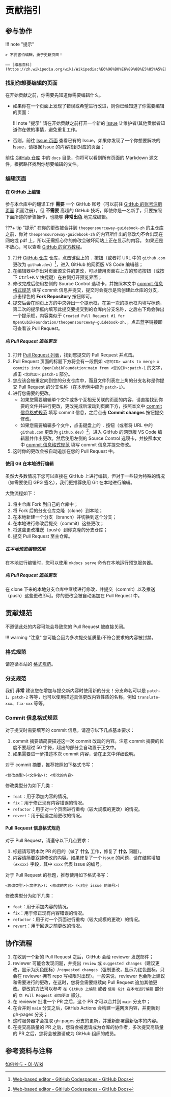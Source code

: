 # 贡献指引

## 参与协作

!!! note "提示"

    > 不要害怕编辑，勇于更新页面！
    
    —— [维基百科](https://zh.wikipedia.org/wiki/Wikipedia:%E6%96%B0%E6%89%8B%E5%85%A5%E9%96%80/%E7%B7%A8%E8%BC%AF)

### 找到你想要编辑的页面

在开始贡献之前，你需要先知道你需要编辑什么。

- 如果你在一个页面上发现了错误或希望进行改进，则你已经知道了你需要编辑的页面：

    !!! note "提示"
        请在开始贡献之前打开一个新的 [Issue](https://github.com/OpenCubikFoundation/theopensourceway-guidebook-zh/issues/new) 让维护者/其他贡献者知道你在做的事情，避免重复工作。

- 否则，前往 [Issue 页面](https://github.com/OpenCubikFoundation/theopensourceway-guidebook-zh/issues) 查看已有的 Issue，如果你发现了一个你想要解决的 Issue，请根据 Issue 的内容找到对应的页面；

前往 [GitHub 仓库](https://github.com/OpenCubikFoundation/theopensourceway-guidebook-zh) 中的 `docs` 目录，你将可以看到所有页面的 Markdown 源文件，根据路径找到你想要编辑的文件。

### 编辑页面

#### 在 GitHub 上编辑

参与本仓库中的翻译工作 **需要** 一个 GitHub 账号（可以前往 [GitHub 的账号注册页面](https://github.com/signup) 页面注册），但 **不需要** 高超的 GitHub 技巧，即使你是一名新手，只要按照下面所述的步骤操作，也能够 **非常出色** 地完成编辑。

???+ tip "提示"
    在你的更改被合并到 `theopensourceway-guidebook-zh` 的主仓库之前，你对 `theopensourceway-guidebook-zh` 的内容所作出的修改均不会出现在网站或 pdf 上，所以无需担心你的修改会破坏网站上正在显示的内容。
    如果还是不放心，可以查看 [GitHub 的官方教程](https://skills.github.com/)。

1. 打开 [GitHub 仓库](https://github.com/OpenCubikFoundation/theopensourceway-guidebook-zh) 仓库，点击键盘上的 <kbd>.</kbd> 按钮（或者将 URL 中的 `github.com` 更改为 `github.dev`）[^ref1]，进入 GitHub 的网页版 VS Code 编辑器；
2. 在编辑器中作出对页面源文件的更改，可以使用页面右上方的预览按钮（或按下 <kbd>Ctrl+K</kbd> <kbd>V</kbd> 快捷键）在右侧打开预览界面；
3. 修改完成后使用左侧的 Source Control 选项卡，并按照本文中 [commit 信息格式规范](#commit-信息格式规范) 填写 commit 信息并提交，提交时会提示是否创建此仓库的分支，点击绿色的 **Fork Repository** 按钮即可。
4. 提交后会在网页上方的中央弹出一个提示框，在第一次的提示框内填写标题，第二次的提示框内填写此提交要提交到的仓库内分支名称，之后右下角会弹出一个提示框，内容类似于 `Created Pull Request #1 for OpenCubikFoundation/theopensourceway-guidebook-zh.`，点击蓝字链接即可查看该 Pull Request。

##### 向 Pull Request 追加更改

1. 打开 [Pull Request 列表](https://github.com/OpenCubikFoundation/theopensourceway-guidebook-zh/pulls)，找到您提交的 Pull Request 并点击。
2. Pull Request 页面的标题下方将会有一段例如 `<您的ID> wants to merge x commits into OpenCubikFoundation:main from <您的ID>:patch-1` 的文字，点击 `<您的ID>:patch-1` 部分。
3. 您应该会被重定向到您的分支仓库中，而且文件列表左上角的分支名称是你提交 Pull Request 的分支名称（在本示例中应为 `patch-1`）。
4. 进行您需要的更改。
    - 如果您需要编辑单个文件或多个互相无关联的页面的内容，请直接找到你要的文件并进行更改，更改完成后滚动到页面下方，按照本文中 [commit 信息格式规范](#commit-信息格式规范) 填写 commit 信息，之后点击 **Commit changes** 按钮提交修改。
    - 如果您需要编辑多个文件，点击键盘上的 <kbd>.</kbd> 按钮（或者将 URL 中的 `github.com` 更改为 `github.dev`）[^ref1]，进入 GitHub 的网页版 VS Code 编辑器并作出更改。然后使用左侧的 Source Control 选项卡，并按照本文中 [commit 信息格式规范](#commit-信息格式规范) 填写 commit 信息并提交修改。
5. 这时你的更改会被自动追加在您的 Pull Request 中。

#### 使用 Git 在本地进行编辑

虽然大多数情况下您可以直接在 GitHub 上进行编辑，但对于一些较为特殊的情况（如需要使用 GPG 签名），我们更推荐使用 Git 在本地进行编辑。

大致流程如下：

1. 将主仓库 Fork 到自己的仓库中；
2. 将 Fork 后的分支仓库克隆（clone）到本地；
3. 在本地新建一个分支（branch）并切换到这个分支；
4. 在本地进行修改后提交（commit）这些更改；
5. 将这些更改推送（push）到你克隆的分支仓库；
6. 提交 Pull Request 至主仓库。

##### 在本地预览编辑效果

在本地进行编辑时，您可以使用 `mkdocs serve` 命令在本地运行预览服务器。

##### 向 Pull Request 追加更改

在 clone 下来的本地分支仓库中继续进行修改，并提交（commit）以及推送（push）这些更改即可。你的更改会被自动追加在 Pull Request 中。

## 贡献规范

不遵循此处的内容可能会导致您的 Pull Request 被直接关闭。

!!! warning "注意"
    您可能会因为多次提交低质量/不符合要求的内容被封禁。

### 格式规范

请遵循本站的 [格式规范](/docs/contribution/format-guide.md)。

### 分支规范

我们 **非常** 建议您在增加与提交新内容时使用新的分支！分支命名可以是 `patch-1`、`patch-2` 等等，也可以使用描述具体更改内容性质的名称，例如 `translate-xxx`、`fix-xxx` 等等。

### Commit 信息格式规范

对于提交时需要填写的 commit 信息，请遵守以下几点基本要求：

1. commit 摘要请简要描述这一次 commit 改动的内容。注意 commit 摘要的长度不要超过 50 字符，超出的部分会自动置于正文中。
2. 如果需要进一步描述本次 commit 内容，请在正文中详细说明。

对于 commit 摘要，推荐按照如下格式书写：

``` text
<修改类型>(<文件名>): <修改的内容>
```

修改类型分为如下几类：

- `feat`：用于添加内容的情况。
- `fix`：用于修正现有内容错误的情况。
- `refactor`：用于对一个页面进行重构（较大规模的更改）的情况。
- `revert`：用于回退之前更改的情况。

#### Pull Request 信息格式规范

对于 Pull Request，请遵守以下几点要求：

1. 标题请写明本次 PR 的目的（做了 **什么** 工作，修复了 **什么** 问题）。
2. 内容请简要叙述修改的内容。如果修复了一个 issue 的问题，请在结尾增加 `(#xxxx)` 字段，其中 `xxxx` 代表 issue 的编号。

对于 Pull Request 的标题，推荐使用如下格式书写：

``` text
<修改类型>(<文件名>): <修改的内容> (<对应 issue 的编号>)
```

修改类型分为如下几类：

- `feat`：用于添加内容的情况。
- `fix`：用于修正现有内容错误的情况。
- `refactor`：用于对一个页面进行重构（较大规模的更改）的情况。
- `revert`：用于回退之前更改的情况。

## 协作流程

1. 在收到一个新的 Pull Request 之后，GitHub 会给 reviewer 发送邮件；
2. reviewer 可能会发现问题，并提出 `review` 或 `suggested changes`（建议更改，显示为灰色图标）/`requested changes`（强制更改，显示为红色图标，只会在 reviewer 拥有 repo 写权限时出现）。一般来说，reviewer 也会附上建议和需要进行的更改，在这时，您将会需要继续向 Pull Request 追加其他更改。更改的方法可以参考 `在 GitHub 上编辑` 或者 `使用 Git 在本地进行编辑` 部分的 `向 Pull Request 追加更改` 部分。
3. 在 reviewer 批准一个 PR 之后，这个 PR 才可以合并到 `main` 分支中；
4. 在合并到 `main` 分支之后，GitHub Actions 会构建一遍网页内容，并更新到 gh-pages 分支；
5. 这时服务器才会拉取 gh-pages 分支的更新，并重新部署最新版本的内容。
6. 在提交高质量的 PR 之后，您将会被邀请成为仓库的协作者，多次提交高质量的 PR 之后，您将会被邀请成为 GitHub 组织的成员。

## 参考资料与注释

[如何参与 - OI-Wiki](https://oi.wiki/intro/htc/)

[^ref1]: [Web-based editor - GitHub Codespaces - GitHub Docs](https://docs.github.com/en/codespaces/developing-in-codespaces/web-based-editor)
